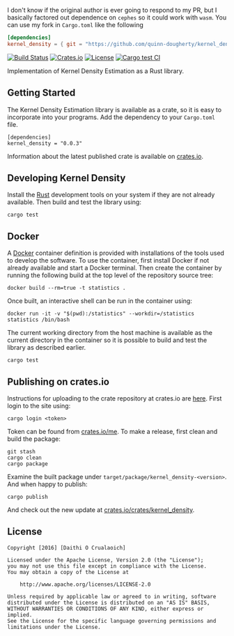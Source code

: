 I don't know if the original author is ever going to respond to my PR, but I basically factored out dependence on `cephes` so it could work with `wasm`. You can use my fork in `Cargo.toml` like the following

``` toml
[dependencies]
kernel_density = { git = "https://github.com/quinn-dougherty/kernel_density", version = "0.0.3" }
```

[![Build Status](https://travis-ci.org/daithiocrualaoich/kernel_density.svg?branch=master)](https://travis-ci.org/daithiocrualaoich/kernel_density)
[![Crates.io](https://img.shields.io/crates/v/kernel_density.svg)](https://crates.io/crates/kernel_density)
[![License](https://img.shields.io/crates/l/kernel_density.svg)](https://github.com/daithiocrualaoich/kernel_density/blob/master/LICENSE)
[![Cargo test CI](https://github.com/quinn-dougherty/kernel_density/actions/workflows/ci.yml/badge.svg)](https://github.com/quinn-dougherty/kernel_density/actions/workflows/ci.yml)

Implementation of Kernel Density Estimation as a Rust library.

Getting Started
---------------
The Kernel Density Estimation library is available as a crate, so it is easy to
incorporate into your programs. Add the dependency to your `Cargo.toml` file.

    [dependencies]
    kernel_density = "0.0.3"

Information about the latest published crate is available on
[crates.io](https://crates.io/crates/kernel_density).


Developing Kernel Density
-------------------------
Install the [Rust] development tools on your system if they are not already
available. Then build and test the library using:

    cargo test

[Rust]: https://www.rust-lang.org


Docker
------
A [Docker] container definition is provided with installations of the tools
used to develop the software. To use the container, first install Docker if not
already available and start a Docker terminal. Then create the container by
running the following build at the top level of the repository source tree:

    docker build --rm=true -t statistics .

[Docker]: http://docker.io

Once built, an interactive shell can be run in the container using:

    docker run -it -v "$(pwd):/statistics" --workdir=/statistics statistics /bin/bash

The current working directory from the host machine is available as the current
directory in the container so it is possible to build and test the library as
described earlier.

    cargo test


Publishing on crates.io
-----------------------
Instructions for uploading to the crate repository at crates.io are
[here](http://doc.crates.io/crates-io.html#publishing-crates). First login to
the site using:

    cargo login <token>

Token can be found from [crates.io/me](https://crates.io/me). To make a release,
first clean and build the package:

    git stash
    cargo clean
    cargo package

Examine the built package under `target/package/kernel_density-<version>`.
And when happy to publish:

    cargo publish

And check out the new update at
[crates.io/crates/kernel_density](https://crates.io/crates/kernel_density).


License
-------

    Copyright [2016] [Daithi O Crualaoich]

    Licensed under the Apache License, Version 2.0 (the "License");
    you may not use this file except in compliance with the License.
    You may obtain a copy of the License at

        http://www.apache.org/licenses/LICENSE-2.0

    Unless required by applicable law or agreed to in writing, software
    distributed under the License is distributed on an "AS IS" BASIS,
    WITHOUT WARRANTIES OR CONDITIONS OF ANY KIND, either express or implied.
    See the License for the specific language governing permissions and
    limitations under the License.
